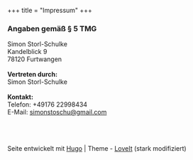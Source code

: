+++
title = "Impressum"
+++

### Angaben gemäß § 5 TMG

Simon Storl-Schulke  
Kandelblick 9  
78120 Furtwangen  
<br>
**Vertreten durch:**  
Simon Storl-Schulke  
<br>
**Kontakt:**  
Telefon: +49176 22998434  
E-Mail: simonstoschu@gmail.com

<br><br><br>
Seite entwickelt mit <a href="https://gohugo.io/" target="_blank" rel="noopener noreffer" title="Hugo 0.82.1">Hugo</a> | Theme - <a href="https://github.com/dillonzq/LoveIt" target="_blank" rel="noopener noreffer" title="LoveIt 0.2.10"><i class="far fa-kiss-wink-heart fa-fw"></i> LoveIt</a> (stark modifiziert)
